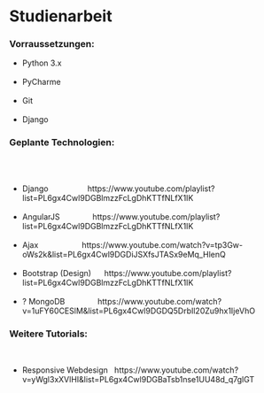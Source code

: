 # Studienarbeit

<h3>Vorraussetzungen:</h3>
<ul>
  <li>Python 3.x</li>
  <li>PyCharme</li>
  <li>Git</li>
  <li>Django</li>
</ul>  
 

  <h3>Geplante Technologien:</h3>
   <ul>
  <li>Django                  https://www.youtube.com/playlist?list=PL6gx4Cwl9DGBlmzzFcLgDhKTTfNLfX1IK</li>
  <li>AngularJS               https://www.youtube.com/playlist?list=PL6gx4Cwl9DGBlmzzFcLgDhKTTfNLfX1IK</li>
  <li>Ajax                    https://www.youtube.com/watch?v=tp3Gw-oWs2k&list=PL6gx4Cwl9DGDiJSXfsJTASx9eMq_HlenQ</li>
  <li>Bootstrap (Design)      https://www.youtube.com/playlist?list=PL6gx4Cwl9DGBlmzzFcLgDhKTTfNLfX1IK</li>
  <li>? MongoDB               https://www.youtube.com/watch?v=1uFY60CESlM&list=PL6gx4Cwl9DGDQ5DrbIl20Zu9hx1IjeVhO</li>
</ul>




  <h3>Weitere Tutorials:</h3>
  <ul>
 <li>Responsive Webdesign   https://www.youtube.com/watch?v=yWgl3xXVlHI&list=PL6gx4Cwl9DGBaTsb1nse1UU48d_q7glGT</li>
  </ul>
